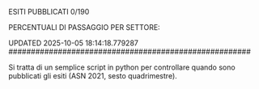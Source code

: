 ESITI PUBBLICATI 0/190 

PERCENTUALI DI PASSAGGIO PER SETTORE:

UPDATED 2025-10-05 18:14:18.779287
###################################################### 

Si tratta di un semplice script in python per controllare quando sono pubblicati gli esiti (ASN 2021, sesto quadrimestre).

